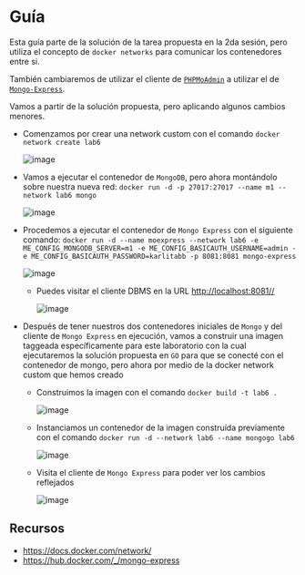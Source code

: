 # Guía

Esta guía parte de la solución de la tarea propuesta en la 2da sesión, pero utiliza el concepto de `docker networks` para comunicar los contenedores entre si.

También cambiaremos de utilizar el cliente de [`PHPMoAdmin`](https://hub.docker.com/r/thinkcube/phpmoadmin) a utilizar el de [`Mongo-Express`](https://hub.docker.com/_/mongo-express).

Vamos a partir de la solución propuesta, pero aplicando algunos cambios menores.

- Comenzamos por crear una network custom con el comando `docker network create lab6`

  ![image](https://user-images.githubusercontent.com/71090472/172038409-4c317dc4-8001-495d-b579-f14c543a68ef.png)

- Vamos a ejecutar el contenedor de `MongoDB`, pero ahora montándolo sobre nuestra nueva red: `docker run -d -p 27017:27017 --name m1 --network lab6 mongo`

  ![image](https://user-images.githubusercontent.com/71090472/172038529-c7427b80-a38f-4e46-a91d-a6adcb8857e7.png)

- Procedemos a ejecutar el contenedor de `Mongo Express` con el siguiente comando: `docker run -d --name moexpress --network lab6 -e ME_CONFIG_MONGODB_SERVER=m1 -e ME_CONFIG_BASICAUTH_USERNAME=admin -e ME_CONFIG_BASICAUTH_PASSWORD=karlitabb -p 8081:8081 mongo-express`

  ![image](https://user-images.githubusercontent.com/71090472/172038750-3893cb87-cfb6-43a5-897c-5314fe08f87c.png)

  - Puedes visitar el cliente DBMS en la URL <http://localhost:8081//>

    ![image](https://user-images.githubusercontent.com/71090472/172038759-52882ee2-5ffe-4a98-b3be-9a25b508a432.png)

- Después de tener nuestros dos contenedores iniciales de `Mongo` y del cliente de `Mongo Express` en ejecución, vamos a construir una imagen taggeada específicamente para este laboratorio con la cual ejecutaremos la solución propuesta en `GO` para que se conecté con el contenedor de mongo, pero ahora por medio de la docker network custom que hemos creado
  - Construimos la imagen con el comando `docker build -t lab6 .`

    ![image](https://user-images.githubusercontent.com/71090472/172039289-f94c4e19-1067-445e-896a-8c52336e5b6f.png)

  - Instanciamos un contenedor de la imagen construída previamente con el comando `docker run -d --network lab6 --name mongogo lab6`

    ![image](https://user-images.githubusercontent.com/71090472/172039317-e81ffb74-ad83-45a9-9805-c4f6eee19477.png)

  - Visita el cliente de `Mongo Express` para poder ver los cambios reflejados

    ![image](https://user-images.githubusercontent.com/71090472/172039387-5c137bc9-21ac-4e54-ba0d-bcedae8411f0.png)

## Recursos

- <https://docs.docker.com/network/>
- <https://hub.docker.com/_/mongo-express>

